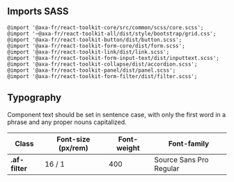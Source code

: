 ## Imports SASS

```
@import '@axa-fr/react-toolkit-core/src/common/scss/core.scss';
@import '~@axa-fr/react-toolkit-all/dist/style/bootstrap/grid.css';
@import '@axa-fr/react-toolkit-button/dist/button.scss';
@import '@axa-fr/react-toolkit-form-core/dist/form.scss';
@import '@axa-fr/react-toolkit-link/dist/link.scss';
@import '@axa-fr/react-toolkit-form-input-text/dist/inputtext.scss';
@import '@axa-fr/react-toolkit-collapse/dist/accordion.scss';
@import '@axa-fr/react-toolkit-panel/dist/panel.scss';
@import '@axa-fr/react-toolkit-form-filter/dist/filter.scss';
```

## Typography

Component text should be set in sentence case, with only the first word in a phrase and any proper nouns capitalized.

| Class          | Font-size (px/rem) | Font-weight | Font-family             |
| -------------- | ------------------ | ----------- | ----------------------- |
| **.af-filter** | 16 / 1             | 400         | Source Sans Pro Regular |
